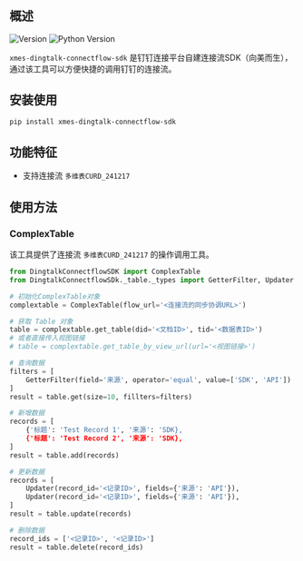 ## 概述
![Version](https://img.shields.io/badge/Version-v1.0.2-green)
![Python Version](https://img.shields.io/badge/Python-%E2%89%A53.9-blue)

`xmes-dingtalk-connectflow-sdk` 是钉钉连接平台自建连接流SDK（向美而生），通过该工具可以方便快捷的调用钉钉的连接流。

## 安装使用
```bash
pip install xmes-dingtalk-connectflow-sdk
```

## 功能特征
- 支持连接流 `多维表CURD_241217`

## 使用方法
### ComplexTable
该工具提供了连接流 `多维表CURD_241217` 的操作调用工具。
```python
from DingtalkConnectflowSDK import ComplexTable
from DingtalkConnectflowSDk._table._types import GetterFilter, Updater

# 初始化ComplexTable对象
complextable = ComplexTable(flow_url='<连接流的同步协调URL>')

# 获取 Table 对象
table = complextable.get_table(did='<文档ID>', tid='<数据表ID>')
# 或者直接传入视图链接
# table = complextable.get_table_by_view_url(url='<视图链接>')

# 查询数据
filters = [
    GetterFilter(field='来源', operator='equal', value=['SDK', 'API'])
]
result = table.get(size=10, fillters=filters)

# 新增数据
records = [
    {'标题': 'Test Record 1', '来源': 'SDK},
    {'标题': 'Test Record 2', '来源': 'SDK},
]
result = table.add(records)

# 更新数据
records = [
    Updater(record_id='<记录ID>', fields={'来源': 'API'}),
    Updater(record_id='<记录ID>', fields={'来源': 'API'}),
]
result = table.update(records)

# 删除数据
record_ids = ['<记录ID>', '<记录ID>']
result = table.delete(record_ids)
```